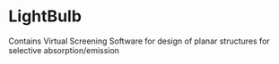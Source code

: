 # LightBulb
Contains Virtual Screening Software for design of planar structures for selective absorption/emission

